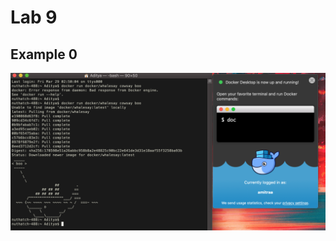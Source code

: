 # Lab 9

## Example 0
![Example 0](https://github.com/amitra1997/CSCI-49XX-OpenSource/blob/master/Labs/lab9/lab9pics/ex0.png)